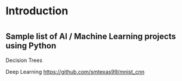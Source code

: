 # Introduction

#
## Sample list of AI / Machine Learning projects using Python

Decision Trees


Deep Learning
https://github.com/smtexas99/mnist_cnn
